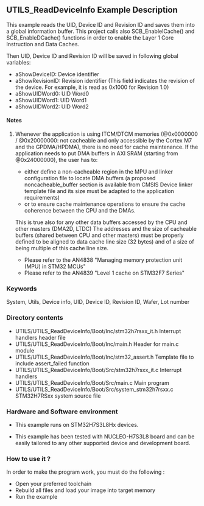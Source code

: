 ## <b>UTILS_ReadDeviceInfo Example Description</b>

This example reads the UID, Device ID and Revision ID and saves
them into a global information buffer.
This project calls also SCB_EnableICache() and SCB_EnableDCache() functions in order to enable
the Layer 1 Core Instruction and Data Caches.

Then UID, Device ID and Revision ID will be saved in following global variables:

- aShowDeviceID: Device identifier
- aShowRevisionID: Revision identifier (This field indicates the revision of the device.
  For example, it is read as 0x1000 for Revision 1.0)
- aShowUIDWord0: UID Word0
- aShowUIDWord1: UID Word1
- aShowUIDWord2: UID Word2

#### <b>Notes</b>

 1. Whenever the application is using ITCM/DTCM memories (@0x0000000 / @0x20000000: not cacheable and only accessible
    by the Cortex M7 and the GPDMA/HPDMA), there is no need for cache maintenance.
    If the application needs to put DMA buffers in AXI SRAM (starting from @0x24000000), the user has to:
    - either define a non-cacheable region in the MPU and linker configuration file to locate DMA buffers
      (a proposed noncacheable_buffer section is available from CMSIS Device linker template file and its size must
      be adapted to the application requirements)
    - or to ensure cache maintenance operations to ensure the cache coherence between the CPU and the DMAs.

    This is true also for any other data buffers accessed by the CPU and other masters (DMA2D, LTDC)
    The addresses and the size of cacheable buffers (shared between CPU and other masters)
    must be properly defined to be aligned to data cache line size (32 bytes) and of a size of being multiple
    of this cache line size.
    - Please refer to the AN4838 "Managing memory protection unit (MPU) in STM32 MCUs"
    - Please refer to the AN4839 "Level 1 cache on STM32F7 Series"

### <b>Keywords</b>

System, Utils, Device info, UID, Device ID, Revision ID, Wafer, Lot number

### <b>Directory contents</b>

  - UTILS/UTILS_ReadDeviceInfo/Boot/Inc/stm32h7rsxx_it.h        Interrupt handlers header file
  - UTILS/UTILS_ReadDeviceInfo/Boot/Inc/main.h                  Header for main.c module
  - UTILS/UTILS_ReadDeviceInfo/Boot/Inc/stm32_assert.h          Template file to include assert_failed function  
  - UTILS/UTILS_ReadDeviceInfo/Boot/Src/stm32h7rsxx_it.c        Interrupt handlers
  - UTILS/UTILS_ReadDeviceInfo/Boot/Src/main.c                  Main program
  - UTILS/UTILS_ReadDeviceInfo/Boot/Src/system_stm32h7rsxx.c    STM32H7RSxx system source file


### <b>Hardware and Software environment</b>

  - This example runs on STM32H7S3L8Hx devices.

  - This example has been tested with NUCLEO-H7S3L8 board and can be
    easily tailored to any other supported device and development board.

### <b>How to use it ?</b>

In order to make the program work, you must do the following :

 - Open your preferred toolchain
 - Rebuild all files and load your image into target memory
 - Run the example
 
 
